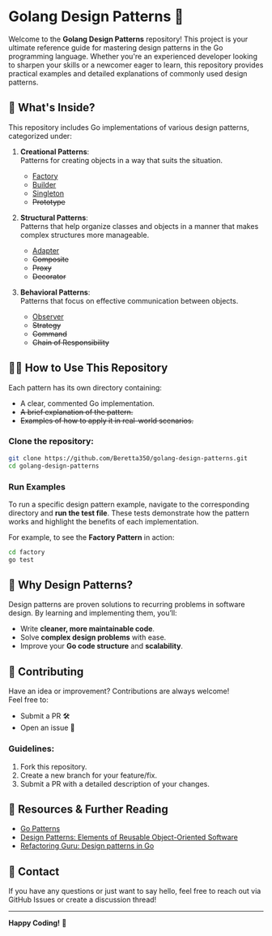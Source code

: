 # Golang Design Patterns 🚀

Welcome to the **Golang Design Patterns** repository! This project is your ultimate reference guide for mastering design patterns in the Go programming language. Whether you're an experienced developer looking to sharpen your skills or a newcomer eager to learn, this repository provides practical examples and detailed explanations of commonly used design patterns.

## 🌟 What's Inside?

This repository includes Go implementations of various design patterns, categorized under:

1. **Creational Patterns**:  
   Patterns for creating objects in a way that suits the situation.
   - [Factory](https://github.com/Beretta350/golang-design-patterns/tree/main/factory)
   - [Builder](https://github.com/Beretta350/golang-design-patterns/tree/main/builder)
   - [Singleton](https://github.com/Beretta350/golang-design-patterns/tree/main/singleton)
   - ~~Prototype~~

2. **Structural Patterns**:  
   Patterns that help organize classes and objects in a manner that makes complex structures more manageable.
   - [Adapter]()
   - ~~Composite~~
   - ~~Proxy~~
   - ~~Decorator~~

3. **Behavioral Patterns**:  
   Patterns that focus on effective communication between objects.
   - [Observer](https://github.com/Beretta350/golang-design-patterns/tree/main/observer)
   - ~~Strategy~~
   - ~~Command~~
   - ~~Chain of Responsibility~~

## 🧑‍💻 How to Use This Repository

Each pattern has its own directory containing:
- A clear, commented Go implementation.
- ~~A brief explanation of the pattern.~~
- ~~Examples of how to apply it in real-world scenarios.~~

### Clone the repository:

```bash
git clone https://github.com/Beretta350/golang-design-patterns.git
cd golang-design-patterns
```

### Run Examples

To run a specific design pattern example, navigate to the corresponding directory and **run the test file**. These tests demonstrate how the pattern works and highlight the benefits of each implementation.

For example, to see the **Factory Pattern** in action:

```bash
cd factory
go test
```

## 🚀 Why Design Patterns?

Design patterns are proven solutions to recurring problems in software design. By learning and implementing them, you’ll:
- Write **cleaner, more maintainable code**.
- Solve **complex design problems** with ease.
- Improve your **Go code structure** and **scalability**.

## 🤝 Contributing

Have an idea or improvement? Contributions are always welcome!  
Feel free to:
- Submit a PR 🛠️
- Open an issue 🐞

### Guidelines:
1. Fork this repository.
2. Create a new branch for your feature/fix.
3. Submit a PR with a detailed description of your changes.

## 📖 Resources & Further Reading

- [Go Patterns](https://golang.org/doc/effective_go)
- [Design Patterns: Elements of Reusable Object-Oriented Software](https://en.wikipedia.org/wiki/Design_Patterns)
- [Refactoring Guru: Design patterns in Go](https://refactoring.guru/design-patterns/go)

## 💬 Contact

If you have any questions or just want to say hello, feel free to reach out via GitHub Issues or create a discussion thread!

---

**Happy Coding!** 🎉
